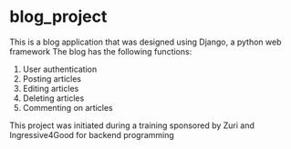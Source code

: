 # blog_project
This is a blog application that was designed using Django, a python web framework
The blog has the following functions:
1. User authentication
2. Posting articles
3. Editing articles
4. Deleting articles
5. Commenting on articles

This project was initiated during a training sponsored by Zuri and Ingressive4Good for backend programming